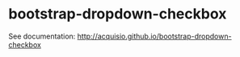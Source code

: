 bootstrap-dropdown-checkbox
=================
See documentation: http://acquisio.github.io/bootstrap-dropdown-checkbox
